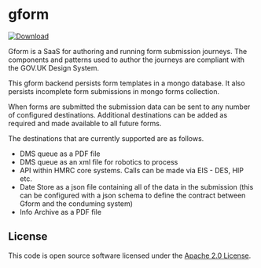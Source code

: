 
# gform

[ ![Download](https://api.bintray.com/packages/hmrc/releases/gform/images/download.svg) ](https://bintray.com/hmrc/releases/gform/_latestVersion)

Gform is a SaaS for authoring and running form submission journeys. The components and patterns used to author the journeys are compliant with the GOV.UK Design System.
 
This gform backend persists form templates in a mongo database.  It also persists incomplete form submissions in mongo forms collection.
   
When forms are submitted the submission data can be sent to any number of configured destinations. Additional destinations can be added as required and made available to all future forms.

The destinations that are currently supported are as follows.
- DMS queue as a PDF file
- DMS queue as an xml file for robotics to process
- API within HMRC core systems. Calls can be made via EIS - DES, HIP etc.
- Date Store as a json file containing all of the data in the submission (this can be configured with a json schema to define the contract between Gform and the conduming system)
- Info Archive as a PDF file
 
## License

This code is open source software licensed under the [Apache 2.0 License](http://www.apache.org/licenses/LICENSE-2.0.html).
  
